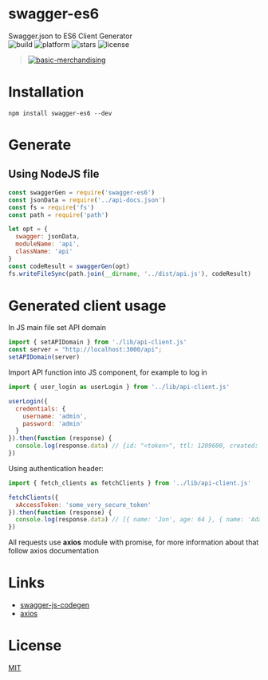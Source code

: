 # swagger-es6

Swagger.json to ES6 Client Generator  
![build](https://img.shields.io/appveyor/ci/gruntjs/grunt.svg)  ![platform](https://img.shields.io/node/v/react.svg) ![stars](https://img.shields.io/amo/stars/dustman.svg) ![license](https://img.shields.io/bower/l/bootstrap.svg)  
  
> [![basic-merchandising](https://imgur.com/LNOYczf.png)](https://github.com/leopq)

# Installation

```shell
npm install swagger-es6 --dev
```

# Generate

## Using NodeJS file

```javascript
const swaggerGen = require('swagger-es6')
const jsonData = require('../api-docs.json')
const fs = require('fs')
const path = require('path')

let opt = {
  swagger: jsonData,
  moduleName: 'api',
  className: 'api'
}
const codeResult = swaggerGen(opt)
fs.writeFileSync(path.join(__dirname, '../dist/api.js'), codeResult)
```

# Generated client usage

In JS main file set API domain
```javascript
import { setAPIDomain } from './lib/api-client.js'
const server = "http://localhost:3000/api";
setAPIDomain(server)
```

Import API function into JS component, for example to log in

```javascript
import { user_login as userLogin } from '../lib/api-client.js'

userLogin({
  credentials: {
    username: 'admin',
    password: 'admin'
  }
}).then(function (response) {
  console.log(response.data) // {id: "<token>", ttl: 1209600, created: "2017-01-01T00:00:00.000Z", userId: 1}
})
```

Using authentication header:

```javascript
import { fetch_clients as fetchClients } from '../lib/api-client.js'

fetchClients({
  xAccessToken: 'some_very_secure_token'
}).then(function (response) {
  console.log(response.data) // [{ name: 'Jon', age: 64 }, { name: 'Ada', age: 24 }, { name: 'Alan', age: 38 }]
})
```

All requests use **axios** module with promise, for more information about that follow axios documentation

# Links
 - [swagger-js-codegen](https://github.com/wcandillon/swagger-js-codegen)
 - [axios](https://www.npmjs.com/package/axios)

# License

[MIT](https://opensource.org/licenses/MIT)
````
